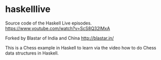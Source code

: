haskelllive
===========

Source code of the Haskell Live episodes.
https://www.youtube.com/watch?v=ScS8Q32lMxA

Forked by Blastar of India and China
http://blastar.in/

This is a Chess example in Haskell to learn via the video how to do Chess data structures in Haskell.
